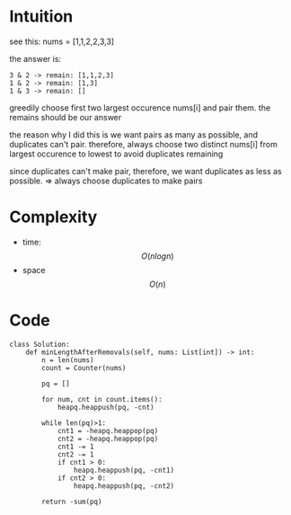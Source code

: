 # Intuition

see this: nums = [1,1,2,2,3,3]

the answer is:
```
3 & 2 -> remain: [1,1,2,3]
1 & 2 -> remain: [1,3]
1 & 3 -> remain: []
```

greedily choose first two largest occurence nums[i] and pair them.
the remains should be our answer

the reason why I did this is we want pairs as many as possible, and duplicates can't pair.
therefore, always choose two distinct nums[i] from largest occurence to lowest to avoid duplicates remaining

since duplicates can't make pair, therefore, we want duplicates as less as possible.
=> always choose duplicates to make pairs


# Complexity

- time:
$$O(nlogn)$$
- space
$$O(n)$$

# Code
```
class Solution:
    def minLengthAfterRemovals(self, nums: List[int]) -> int:
        n = len(nums)
        count = Counter(nums)
        
        pq = []
        
        for num, cnt in count.items():
            heapq.heappush(pq, -cnt)

        while len(pq)>1:
            cnt1 = -heapq.heappop(pq)
            cnt2 = -heapq.heappop(pq)
            cnt1 -= 1
            cnt2 -= 1
            if cnt1 > 0:
                heapq.heappush(pq, -cnt1)
            if cnt2 > 0:
                heapq.heappush(pq, -cnt2)

        return -sum(pq)
```